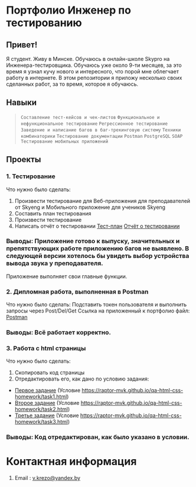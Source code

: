 # Портфолио Инженер по тестированию
## Привет!
Я студент. Живу в Минске. Обучаюсь в онлайн-школе Skypro на Инженера-тестировщика. 
Обучаюсь уже около 9-ти месяцев, за это время я узнал кучу нового и интересного, что порой мне облегчает работу в интернете.
В этом репозитории я приложу несколько своих сделанных работ, за то время, которое я обучаюсь.
## Навыки
> `Составление тест-кейсов и чек-листов` 
> `Функциональное и нефункциональное тестирование`
> `Регрессионное тестирование`
> `Заведение и написание багов в баг-трекинговую систему`
> `Техники комбинаторики`
> `Тестирование документации`
> `Postman`
> `PostgreSQL`
> `SOAP`
> `Тестирование мобильных приложений `
## Проекты
### 1. Тестирование
Что нужно было сделать:
1) Произвести тестирование для Веб-приложения для преподавателей от Skyeng и Мобильного приложение для учеников Skyeng
2) Составить план тестирования
3) Произвести тестирование
4) Написать отчёт о тестировании
 [Тест-план](https://www.notion.so/a45acc10af9243f2b2e5a3f95f1d584f)
 [Отчёт о тестировании](https://www.notion.so/724beeebe5574b20898a7a1eee8d035b)
### Выводы: Приложение готово к выпуску, значительных и препятствующих работе приложению багов не выявлено. В следующей версии хотелось бы увидеть выбор устройства вывода звука у преподавателя.
Приложение выполняет свои главные функции.

### 2. Дипломная работа, выполненная в Postman
Что нужно было сделать:
Подставить токен пользователя и выполнить запросы через Post/Del/Get
Ссылка на приложенный к портфолио файл:
[Postman](https://github.com/HeCaxap17/Portfolio/blob/main/%D0%94%D0%B8%D0%BF%D0%BB%D0%BE%D0%BC-postman.json)
### Выводы: Всё работает корректно.

### 3. Работа с html страницы
Что нужно было сделать:
1) Скопировать код страницы
2) Отредактировать его, как дано по условию задания:
* [Первое задание](https://github.com/HeCaxap17/Portfolio/blob/main/N1.html) (Условие https://raptor-mvk.github.io/qa-html-css-homework/task1.html)
* [Второе задание](https://github.com/HeCaxap17/Portfolio/blob/main/N2.html) (Условие https://raptor-mvk.github.io/qa-html-css-homework/task2.html)
* [Третье задание](https://github.com/HeCaxap17/Portfolio/blob/main/N3.html) (Условие https://raptor-mvk.github.io/qa-html-css-homework/task3.html) 
### Выводы: Код отредактирован, как было указано в условии.

# Контактная информация
1) Email : v.krezo@yandex.by

